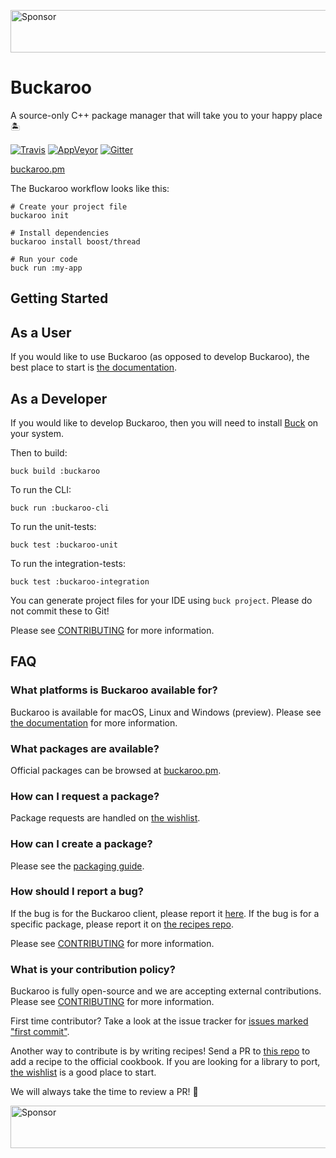 <a target='_blank' rel='nofollow' href='https://app.codesponsor.io/link/hq7GXSxnYW3qEM98fqMVob9v/LoopPerfect/buckaroo'>  <img alt='Sponsor' width='888' height='68' src='https://app.codesponsor.io/embed/hq7GXSxnYW3qEM98fqMVob9v/LoopPerfect/buckaroo.svg' /></a>

# Buckaroo

A source-only C++ package manager that will take you to your happy place 🏝️

[![Travis](https://img.shields.io/travis/LoopPerfect/buckaroo.svg)](https://travis-ci.org/LoopPerfect/buckaroo)
[![AppVeyor](https://img.shields.io/appveyor/ci/njlr/buckaroo.svg)](https://ci.appveyor.com/project/njlr/buckaroo)
[![Gitter](https://img.shields.io/gitter/room/nwjs/nw.js.svg)](https://gitter.im/LoopPerfect/buckaroo)

[buckaroo.pm](https://www.buckaroo.pm/)

The Buckaroo workflow looks like this:

```
# Create your project file
buckaroo init

# Install dependencies
buckaroo install boost/thread

# Run your code
buck run :my-app
```


## Getting Started


## As a User
If you would like to use Buckaroo (as opposed to develop Buckaroo), the best place to start is [the documentation](http://buckaroo.readthedocs.io/).


## As a Developer
If you would like to develop Buckaroo, then you will need to install [Buck](https://buckbuild.com/setup/getting_started.html) on your system.

Then to build:
```
buck build :buckaroo
```

To run the CLI:
```
buck run :buckaroo-cli
```

To run the unit-tests:
```
buck test :buckaroo-unit
```

To run the integration-tests:
```
buck test :buckaroo-integration
```

You can generate project files for your IDE using `buck project`. Please do not commit these to Git!

Please see [CONTRIBUTING](CONTRIBUTING.md) for more information.


## FAQ


### What platforms is Buckaroo available for?

Buckaroo is available for macOS, Linux and Windows (preview). Please see [the documentation](http://buckaroo.readthedocs.io/) for more information.


### What packages are available?

Official packages can be browsed at [buckaroo.pm](https://www.buckaroo.pm/).


### How can I request a package?

Package requests are handled on [the wishlist](https://github.com/LoopPerfect/buckaroo-wishlist).


### How can I create a package?

Please see the [packaging guide](https://buckaroo.readthedocs.io/en/latest/package-guide.html).


### How should I report a bug?

If the bug is for the Buckaroo client, please report it [here](https://github.com/LoopPerfect/buckaroo/issues). If the bug is for a specific package, please report it on [the recipes repo](https://github.com/LoopPerfect/buckaroo-recipes).

Please see [CONTRIBUTING](CONTRIBUTING.md) for more information.


### What is your contribution policy?

Buckaroo is fully open-source and we are accepting external contributions. Please see [CONTRIBUTING](CONTRIBUTING.md) for more information.

First time contributor? Take a look at the issue tracker for [issues marked "first commit"](https://github.com/LoopPerfect/buckaroo/labels/first%20commit).

Another way to contribute is by writing recipes! Send a PR to [this repo](https://github.com/LoopPerfect/buckaroo-recipes) to add a recipe to the official cookbook. If you are looking for a library to port, [the wishlist](https://github.com/LoopPerfect/buckaroo-wishlist) is a good place to start.

We will always take the time to review a PR! 💖

<a target='_blank' rel='nofollow' href='https://app.codesponsor.io/link/hq7GXSxnYW3qEM98fqMVob9v/LoopPerfect/buckaroo'>  <img alt='Sponsor' width='888' height='68' src='https://app.codesponsor.io/embed/hq7GXSxnYW3qEM98fqMVob9v/LoopPerfect/buckaroo.svg' /></a>
